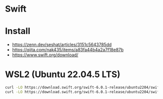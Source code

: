 # Swift
# Install
- https://zenn.dev/seshat/articles/3151c5643785dd
- https://qiita.com/nak435/items/a83fa44b4a2a7f18e87b
- https://www.swift.org/download/
# WSL2 (Ubuntu 22.04.5 LTS)
```zsh
curl -LO https://download.swift.org/swift-6.0.1-release/ubuntu2204/swift-6.0.1-RELEASE/swift-6.0.1-RELEASE-ubuntu22.04.tar.gz
curl -LO https://download.swift.org/swift-6.0.1-release/ubuntu2204/swift-6.0.1-RELEASE/swift-6.0.1-RELEASE-ubuntu22.04.tar.gz.sig
```

